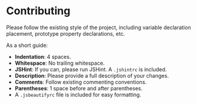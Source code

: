 Contributing
============

Please follow the existing style of the project, including variable declaration placement, prototype property declarations, etc.

As a short guide:

* **Indentation**: 4 spaces.
* **Whitespace**: No trailing whitespace.
* **JSHint**: If you can, please run JSHint. A `.jshintrc` is included.
* **Description**: Please provide a full description of your changes.
* **Comments**: Follow existing commenting conventions.
* **Parentheses**: 1 space before and after parentheses.
* A `.jsbeautifyrc` file is included for easy formatting.